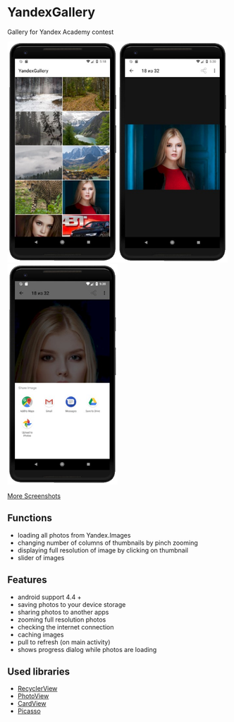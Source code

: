 # YandexGallery
Gallery for Yandex Academy contest

<img src="https://github.com/Abror96/YandexGallery/raw/master/Previews/Screen%201.jpg" width="250" height="500"/><img src="https://github.com/Abror96/YandexGallery/raw/master/Previews/Screen%202.jpg" width="250" height="500"/><img src="https://github.com/Abror96/YandexGallery/raw/master/Previews/Screen%204.jpg" width="250" height="500"/>

[More Screenshots](https://yadi.sk/d/wBPRPglg3VLEZT)

## Functions
* loading all photos from Yandex.Images
* changing number of columns of thumbnails by pinch zooming
* displaying full resolution of image by clicking on thumbnail
* slider of images

## Features
* android support 4.4 +
* saving photos to your device storage
* sharing photos to another apps
* zooming full resolution photos
* checking the internet connection
* caching images
* pull to refresh (on main activity)
* shows progress dialog while photos are loading

## Used libraries
* [RecyclerView](https://developer.android.com/reference/android/support/v7/widget/RecyclerView)
* [PhotoView](https://github.com/chrisbanes/PhotoView)
* [CardView](https://developer.android.com/reference/android/support/v7/widget/CardView)
* [Picasso](http://square.github.io/picasso/)
